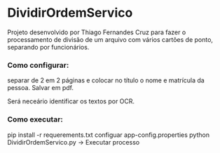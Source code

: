 # DividirOrdemServico
Projeto desenvolvido por Thiago Fernandes Cruz para fazer o processamento de divisão de um arquivo com vários cartões de ponto, separando por funcionários.

### Como configurar:
separar de 2 em 2 páginas e colocar no título o nome e matrícula da pessoa. Salvar em pdf.

Será neceário identificar os textos por OCR.

### Como executar:
pip install -r requerements.txt
configuar app-config.properties
python DividirOrdemServico.py -> Executar processo